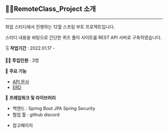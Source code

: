 ## 👩‍🏫RemoteClass_Project 소개

---

취업 스터디에서 진행하는 12월 스프링 부트 프로젝트입니다.

스터디 내용을 바탕으로 간단한 퀴즈 풀이 사이트를 REST API 서버로 구축하였습니다.

🗓️ **작업기간** : 2022.01.17 - 

👨‍💻 **투입인원** : 3명

📒 **주요 기능**

- [API 문서](https://github.com/intensive-study/RemoteClass_project/wiki)
- [ERD](https://www.erdcloud.com/d/i7zQEfy8F5vT8oJSq)

🌱 **프레임워크 및 라이브러리**

- 백엔드 : Spring Boot JPA Spring Security
- 협업 툴 : github discord

* 참고페이지

